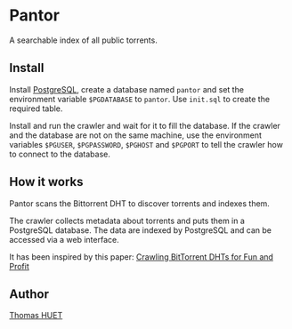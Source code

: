 # Pantor

A searchable index of all public torrents.

## Install

Install [PostgreSQL](http://www.postgresql.org/), create a database named `pantor` and set the environment variable `$PGDATABASE` to `pantor`.
Use `init.sql` to create the required table.

Install and run the crawler and wait for it to fill the database.
If the crawler and the database are not on the same machine, use the environment variables `$PGUSER`, `$PGPASSWORD`, `$PGHOST` and `$PGPORT` to tell the crawler how to connect to the database.

## How it works

Pantor scans the Bittorrent DHT to discover torrents and indexes them.

The crawler collects metadata about torrents and puts them in a PostgreSQL database.
The data are indexed by PostgreSQL and can be accessed via a web interface.

It has been inspired by this paper: [Crawling BitTorrent DHTs for Fun and Profit](https://jhalderm.com/pub/papers/dht-woot10.pdf)

## Author

[Thomas HUET](https://thomash.fr)
